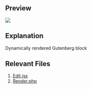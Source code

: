 ## Preview

![](https://wp.zacharyrener.com/wp-content/uploads/2024/03/Screenshot-2024-03-13-at-2.58.18 AM.png)

## Explanation

Dynamically rendered Gutenberg block

## Relevant Files

1. [Edit.jsx](http://https://github.com/ZacharyRener/code-samples-10up-zach-rener/blob/main/blocks/post-grid/edit.jsx "Edit.jsx")
2. [Render.php](https://github.com/ZacharyRener/code-samples-10up-zach-rener/blob/main/blocks/post-grid/render.php "Render.php")
